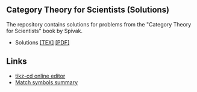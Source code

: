 Category Theory for Scientists (Solutions)
------------------------------------------

The repository contains solutions for problems from the "Category Theory for Scientists" book by
Spivak.

* Solutions [[TEX]](./tex/main.tex) [[PDF]](./tex/main.pdf)


Links
-----

* [tikz-cd online editor](https://tikzcd.yichuanshen.de/)
* [Match symbols summary](https://www.math.uci.edu/~xiangwen/pdf/LaTeX-Math-Symbols.pdf)
